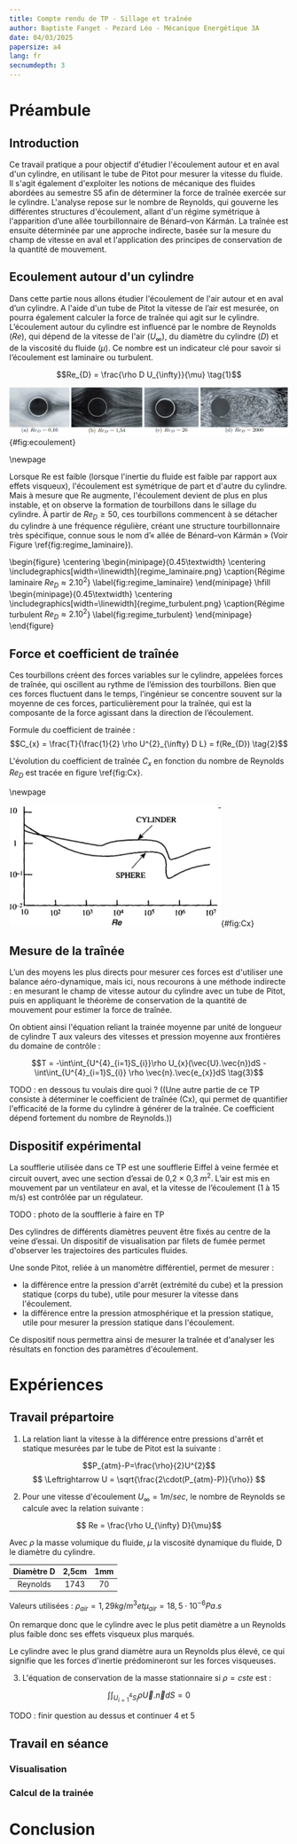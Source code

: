 ```yaml
---
title: Compte rendu de TP - Sillage et traînée
author: Baptiste Fanget - Pezard Léo - Mécanique Energétique 3A
date: 04/03/2025
papersize: a4
lang: fr 
secnumdepth: 3
---
```


# Préambule

## Introduction

Ce travail pratique a pour objectif d'étudier l'écoulement autour et en aval d'un cylindre, en utilisant le tube de Pitot pour mesurer la vitesse du fluide. Il s'agit également d'exploiter les notions de mécanique des fluides abordées au semestre S5 afin de déterminer la force de traînée exercée sur le cylindre. L'analyse repose sur le nombre de Reynolds, qui gouverne les différentes structures d'écoulement, allant d'un régime symétrique à l'apparition d’une allée tourbillonnaire de Bénard–von Kármán. La traînée est ensuite déterminée par une approche indirecte, basée sur la mesure du champ de vitesse en aval et l'application des principes de conservation de la quantité de mouvement.

## Ecoulement autour d'un cylindre

Dans cette partie nous allons étudier l'écoulement de l'air autour et en aval d’un cylindre. A l'aide d'un tube de Pitot la vitesse de l’air est mesurée, on pourra également calculer la force de traînée qui agit sur le cylindre. L’écoulement autour du cylindre est influencé par le nombre de Reynolds $({Re})$, qui dépend de la vitesse de l'air $(U_{\infty})$, du diamètre du cylindre $(D)$ et de la viscosité du fluide $(\mu)$. Ce nombre est un indicateur clé pour savoir si l’écoulement est laminaire ou turbulent.

$$Re_{D} = \frac{\rho D U_{\infty}}{\mu} \tag{1}$$


![Evolution de l'écoulement autour d'un cylindre en fonction du nombre de Reynolds](ecoulement_reynolds.png){#fig:ecoulement}

\newpage

Lorsque Re est faible (lorsque l'inertie du fluide est faible par rapport aux effets visqueux), l'écoulement est symétrique de part et d'autre du cylindre. Mais à mesure que Re augmente, l'écoulement devient de plus en plus instable, et on observe la formation de tourbillons dans le sillage du cylindre. À partir de $Re_{D} \geq 50$, ces tourbillons commencent à se détacher du cylindre à une fréquence régulière, créant une structure tourbillonnaire très spécifique, connue sous le nom d’« allée de Bénard–von Kármán » (Voir Figure \ref{fig:regime_laminaire}).

\begin{figure}
    \centering
    \begin{minipage}{0.45\textwidth}
        \centering
        \includegraphics[width=\linewidth]{regime_laminaire.png}
        \caption{Régime laminaire $Re_{D} \approx 2.10^2$}
        \label{fig:regime_laminaire}
    \end{minipage}
    \hfill
    \begin{minipage}{0.45\textwidth}
        \centering
        \includegraphics[width=\linewidth]{regime_turbulent.png}
        \caption{Régime turbulent $Re_{D} \approx 2.10^2$}
        \label{fig:regime_turbulent}
    \end{minipage}
\end{figure}


## Force et coefficient de traînée


Ces tourbillons créent des forces variables sur le cylindre, appelées forces de traînée, qui oscillent au rythme de l’émission des tourbillons. Bien que ces forces fluctuent dans le temps, l’ingénieur se concentre souvent sur la moyenne de ces forces, particulièrement pour la traînée, qui est la composante de la force agissant dans la direction de l’écoulement.


Formule du coefficient de trainée : 
$$C_{x} = \frac{T}{\frac{1}{2} \rho U^{2}_{\infty} D L} = f(Re_{D}) \tag{2}$$


L'évolution du coefficient de traînée $C_{x}$ en fonction du nombre de Reynolds $Re_{D}$ est tracée en figure \ref{fig:Cx}.

\newpage

![Evolution du coefficient de trainée Cx en fonction du nombre de Reynolds](Cx.png){#fig:Cx}


## Mesure de la traînée


L’un des moyens les plus directs pour mesurer ces forces est d'utiliser une balance aéro-dynamique, mais ici, nous recourons à une méthode indirecte : en mesurant le champ de vitesse autour du cylindre avec un tube de Pitot, puis en appliquant le théorème de conservation de la quantité de mouvement pour estimer la force de traînée. 

On obtient ainsi l'équation reliant la trainée moyenne par unité de longueur de cylindre T aux valeurs des vitesses et pression moyenne aux frontières du domaine de contrôle :

$$T = -\int\int_{U^{4}_{i=1}S_{i}}\rho U_{x}(\vec{U}.\vec{n})dS - \int\int_{U^{4}_{i=1}S_{i}} \rho \vec{n}.\vec{e_{x}}dS \tag{3}$$

TODO : en dessous tu voulais dire quoi ?
((Une autre partie de ce TP consiste à déterminer le coefficient de traînée (Cx), qui permet de quantifier l'efficacité de la forme du cylindre à générer de la traînée. Ce coefficient dépend fortement du nombre de Reynolds.))

## Dispositif expérimental

La soufflerie utilisée dans ce TP est une soufflerie Eiffel à veine fermée et circuit ouvert, avec une section d’essai de 0,2 × 0,3 $m^{2}$. L’air est mis en mouvement par un ventilateur en aval, et la vitesse de l’écoulement (1 à 15 m/s) est contrôlée par un régulateur. 

TODO : photo de la soufflerie à faire en TP

Des cylindres de différents diamètres peuvent être fixés au centre de la veine d’essai. Un dispositif de visualisation par filets de fumée permet d'observer les trajectoires des particules fluides. 

Une sonde Pitot, reliée à un manomètre différentiel, permet de mesurer :

- la différence entre la pression d'arrêt (extrémité du cube) et la pression statique (corps du
 tube), utile pour mesurer la vitesse dans l'écoulement.
- la différence entre la pression atmosphérique et la pression statique, utile pour mesurer la pression statique dans l'écoulement.

Ce dispositif nous permettra ainsi de mesurer la traînée et d'analyser les résultats en fonction des paramètres d'écoulement.

# Expériences

## Travail prépartoire

1) La relation liant la vitesse à la différence entre pressions d'arrêt et statique mesurées par le tube de Pitot est la suivante :

$$P_{atm}-P=\frac{\rho}{2}U^{2}$$
$$ \Leftrightarrow U = \sqrt{\frac{2\cdot(P_{atm}-P)}{\rho}} $$

2) Pour une vitesse d'écoulement $U_{\infty} = 1m/sec$, le nombre de Reynolds se calcule avec la relation suivante :

$$ Re = \frac{\rho U_{\infty} D}{\mu}$$

Avec $\rho$ la masse volumique du fluide, $\mu$ la viscosité dynamique du fluide, D le diamètre du cylindre.

|Diamètre D| 2,5cm | 1mm|
|:---:|:---:|:---:|
|Reynolds| 1743 | 70 |

Valeurs utilisées : $\rho_{air} = 1,29kg/m^{3} et \mu_{air} = 18,5\cdot10^{-6}Pa.s$

On remarque donc que le cylindre avec le plus petit diamètre a un Reynolds plus faible donc ses effets visqueux plus marqués.

Le cylindre avec le plus grand diamètre aura un Reynolds plus élevé, ce qui signifie que les forces d'inertie prédomineront sur les forces visqueuses.

3) L'équation de conservation de la masse stationnaire si $\rho = cste$ est :


$$ \int\int_{U^{4}_{i=1}S_{i}}\rho \vec{U}.\vec{n}dS = 0 $$

TODO : finir question au dessus et continuer 4 et 5



## Travail en séance

### Visualisation


### Calcul de la trainée

# Conclusion
